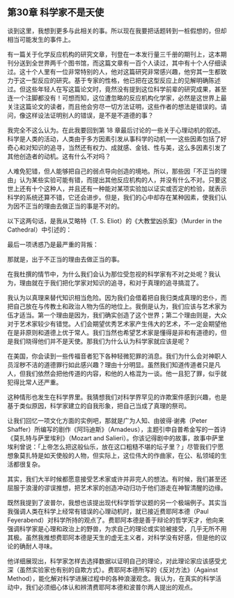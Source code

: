 ## 第30章 科学家不是天使

谈到这里，我想到更多与此相关的事。所以现在我要把话题转到一桩假想的，但却相当可能发生的事件上。

有一篇关于化学反应机构的研究文章，刊登在一本发行量三千册的期刊上，这本期刊分送到全世界两千个图书馆，而这篇文章有一百个人读过，其中有十个人仔细读过。这十个人里有一位非常特别的人，他对这篇研究非常感兴趣，他穷其一生都致力于这一型反应的研究。基于专家的性格，他已把在这型反应上的见解明确陈述过。但这些年轻人在写这篇论文时，竟然没有提到这位科学前辈的研究成果，甚至连一个注脚都没有！可想而知，这位遭忽略的反应机构化学家，必然是这世界上最关注这篇论文的读者，而且他会穷尽一切方法证明，这些作者的想法是错误的。请问，像这样设法证明别人的错误，是不是不道德的事？

我完全不这么认为。在此我要回到第 18 章最后讨论的一些关于心理动机的叙述。科学是人类的活动，人类由于多方因素引发从事科学的动机一一这些因素包括了好奇心和对知识的追寻，当然还有权力、成就感、金钱、性与美，这么多因素引发了其他创造者的动机。这有什么不对吗？

人难免犯错，但人能够把自己的弱点导向创造的境地。所以，那些因「不正当的理由」认为某些实验可能有错，而提出其他反应机构的人，并没有什么不对。只要这世上还有十个这种人，并且还有一种能对某项实验加以证实或否定的检验，就表示科学的系统还算不错，它还会进步。但是，我们的心中却存在某种因素，使我们认为因不正当的理由去做正当的事是不对的。

以下这两句话，是我从艾略特（T. S. Eliot）的《大教堂凶杀案》（Murder in the Cathedral）中引述的：

最后一项诱惑乃是最严重的背叛：

那就是，出于不正当的理由去做正当的事。

在我杜撰的情节中，为什么我们会认为那位受忽视的科学家有不对之处呢？我认为，理由就在于我们把化学家对知识的追寻，和对于真理的追寻搞混了。

我认为以真理来替代知识相当危险。因为我们会借着把自我归类成真理的忠仆，而把自己放在与传教土和政治人物为伍的地位上。我倒是认为，我们应该与艺术家为伍才适当。第一个理由是因为，我们确实创造了这个世界；第二个理由则是，大众对于艺术家较少有错觉。人们会期望优秀艺术家产生伟大的艺术，不一定会期望他在是非原则和道德上优于常人。我们当然也希望艺术家是懂得是非和有道德的，但是我们晓得他们并不是天使。那我们为什么认为科学家就应该是呢？

在美国，你会读到一些传福音者犯下各种轻微犯罪的消息。我们为什么会对神职人员淫秽不洁的道德罪行如此感兴趣？理由十分明显。虽然我们知道传道者只是凡人，但我们依然会把他传道的内容，和他的人格混为一谈。他一且犯了罪，似乎就犯得比常人还严重。

这种情形也发生在科学界里。我猜想我们对科学界罕见的诈欺案件感到兴趣，也是基于类似原因，科学家建立的自我形象，把自己当成了真理的祭司。

让我们回忆一项文化方面的实例吧，那就是广为人知、由彼得·谢弗（Peter Shaffer）所编写的剧作《阿玛迪斯》（Amadeus），主题引申自普希金写的一首诗《莫扎特与萨里埃利》（Mozart and Salieri）。你该记得剧中的故事，故事中萨里埃利曾说：「上帝怎么把这般仙乐，放在这口粗糙不堪的坛子里？」尽管我们宁愿想象莫扎特是如天使般的人物，但实际上，这位伟大的作曲家，在公、私领域的生活都很复杂。

其实，我们大半时候都愿意接受艺术家或许并非完人的想法。有时候，我们甚至还屈服于浪漫的谬误推想，把艺术家的创造冲动归功于他们游走在神智清醒的边缘。

既然我提到了波普尔，我想也该提出现代科学哲学议题的另一个极端例子。其实当我强调人类在科学上经常有错误的心理动机时，就已接近费耶阿本德（Paul Feyerabend）对科学所持的观点了。费耶阿本德是善于辩论的哲学天才，他向来强调科学家是心理和政治上的野兽，为求自己的理论或实验被接受，几乎无所不用其极。虽然我推想费耶阿本德是天生的虚无主义者，对科学没有好感，但是他的议论的确耐人寻味。

他详细展现出，科学家怎样去选择数据以证明自己的理论，对此理论家应该感受尤深（虽然实验家也有别的自欺方式）。费耶阿本德所写的《反对方法》（Against Method），能化解对科学进展过程中的各种浪漫观念。我认为，在真实的科学活动中，我们必须细心体认和辨清费耶阿本德和波普尔两人提出的观点。


